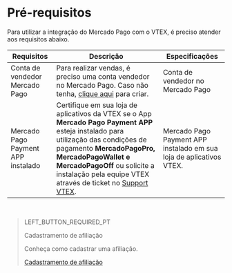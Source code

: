 # Pré-requisitos

Para utilizar a integração do Mercado Pago com o VTEX, é preciso atender aos requisitos abaixo. 

|Requisitos|Descrição|Especificações|
|---|---|---|
|Conta de vendedor Mercado Pago|Para realizar vendas, é preciso uma conta vendedor no Mercado Pago. Caso não tenha, [clique aqui](https://www.mercadopago[FAKER][URL][DOMAIN]/hub/registration/landing) para criar.|Conta de vendedor no Mercado Pago|
|Mercado Pago Payment APP instalado|Certifique em sua loja de aplicativos da VTEX se o App **Mercado Pago Payment APP** esteja instalado para utilização das condições de pagamento **MercadoPagoPro, MercadoPagoWallet e MercadoPagoOff** ou solicite a instalação pela equipe VTEX através de ticket no [Support VTEX](https://help.vtex.com/es/support).|Mercado Pago Payment APP instalado em sua loja de aplicativos VTEX.|

&nbsp;

> LEFT_BUTTON_REQUIRED_PT
>
> Cadastramento de afiliação
>
> Conheça como cadastrar uma afiliação.
>
> [Cadastramento de afiliação](https://www.mercadopago[FAKER][URL][DOMAIN]/developers/pt/guides/plugins/unofficial/vtex/gateway-affiliations)